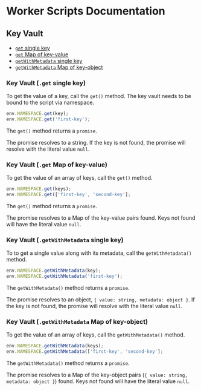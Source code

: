 # Worker Scripts Documentation

## Key Vault

* [`get` single key](#key-vault-get-single-key)
* [`get` Map of key-value](#key-vault-get-map-of-key-value)
* [`getWithMetadata` single key](#key-vault-getwithmetadata-single-key)
* [`getWithMetadata` Map of key-object](#key-vault-getwithmetadata-map-of-key-object)

### Key Vault (`.get` single key)

To get the value of a key, call the `get()` method. The key vault needs to be bound to the script via namespace.

```javascript
env.NAMESPACE.get(key);
env.NAMESPACE.get('first-key');
```

The `get()` method returns a `promise`.

The promise resolves to a string. If the key is not found, the promise will resolve with the literal value `null`.

### Key Vault (`.get` Map of key-value)

To get the value of an array of keys, call the `get()` method.

```javascript
env.NAMESPACE.get(keys);
env.NAMESPACE.get(['first-key', 'second-key'];
```

The `get()` method returns a `promise`.

The promise resolves to a Map of the key-value pairs found. Keys not found will have the literal value `null`.

### Key Vault (`.getWithMetadata` single key)

To to get a single value along with its metadata, call the `getWithMetadata()` method.

```javascript
env.NAMESPACE.getWithMetadata(key);
env.NAMESPACE.getWithMetadata('first-key');
```

The `getWithMetadata()` method returns a `promise`.

The promise resolves to an object, `{ value: string, metadata: object }`. If the key is not found, the promise will resolve with the literal value `null`.

### Key Vault (`.getWithMetadata` Map of key-object)

To get the value of an array of keys, call the `getWithMetadata()` method.

```javascript
env.NAMESPACE.getWithMetadata(keys);
env.NAMESPACE.getWithMetadata(['first-key', 'second-key'];
```

The `getWithMetadata()` method returns a `promise`.

The promise resolves to a Map of the key-object pairs (`{ value: string, metadata: object }`) found. Keys not found will have the literal value `null`.
